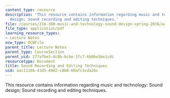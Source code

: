 ```yaml
---
content_type: resource
description: 'This resource contains information regarding music and technology: Sound
  design; Sound recording and editing techniques.'
file: /courses/21m-380-music-and-technology-sound-design-spring-2016/aac1116b43d549d2c8b860afc1cda26c_MIT21M_380S16_Lec11.pdf
file_type: application/pdf
learning_resource_types:
- Lecture Notes
ocw_type: OCWFile
parent_title: Lecture Notes
parent_type: CourseSection
parent_uid: 277a7be3-dc0b-bcbe-1fc7-6b0be5be1cdc
resourcetype: Document
title: Sound Recording and Editing Techniques
uid: aac1116b-43d5-49d2-c8b8-60afc1cda26c
---
```

This resource contains information regarding music and technology: Sound design; Sound recording and editing techniques.

